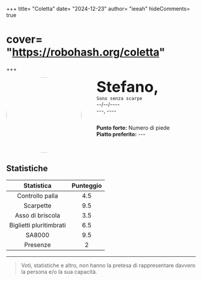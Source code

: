 +++
title= "Coletta"
date= "2024-12-23"
author= "ieeah"
hideComments= true
# cover= "https://robohash.org/coletta"
+++

<div class="player-header" style="display: flex;">
  <div class="player-avatar" style="margin-inline-end: 40px;">
    <img src="https://robohash.org/coletta" width="200px" height="200px" style="border-radius: 50%; aspect-ratio: 1; border: 15px solid #var(--accent); object-fit: contain; object-position: center;" />
  </div>
  <div class="player-info">
    <p class="player-name" style="margin-block: 0; font-size: 2.5rem; font-weight: bold; display: inline-block;" id="player-name">Stefano,</p>
    <code style="display: inline-block;">Sono senza scarpe</code>
    <p class="player-age" style="margin-block: 0;">--/--/----</p>
    <p class="player-office" style="margin-block: 0;">---, ----</p>
    <div class="player-specials" style="margin-block: 1.75rem 0;">
      <p class="player-office" style="margin-block: 0;">
        <span style="font-weight: bold">Punto forte:</span>
        <span style="">Numero di piede</span>
      </p>
      <p class="player-office" style="margin-block: 0;">
        <span style="font-weight: bold">Piatto preferito:</span>
        <span style="">---</span>
      </p>
    </div>
  </div>
</div>

## Statistiche

|       Statistica        | Punteggio |
|:-----------------------:|:---------:|
|     Controllo palla     |    4.5    |
|        Scarpette        |    9.5    |
|    Asso di briscola     |    3.5    |
| Biglietti pluritimbrati |    6.5    |
|         SA8000          |    9.5    |
|        Presenze         |     2     |

---

> Voti, statistiche e altro, non hanno la pretesa di rappresentare davvero la persona e/o la sua capacità.
